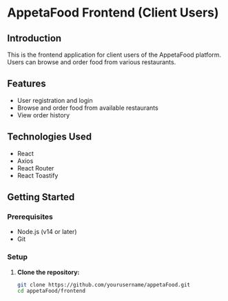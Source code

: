 # AppetaFood Frontend (Client Users)

## Introduction

This is the frontend application for client users of the AppetaFood platform. Users can browse and order food from various restaurants.

## Features

- User registration and login
- Browse and order food from available restaurants
- View order history

## Technologies Used

- React
- Axios
- React Router
- React Toastify

## Getting Started

### Prerequisites

- Node.js (v14 or later)
- Git

### Setup

1. **Clone the repository:**
   ```bash
   git clone https://github.com/yourusername/appetaFood.git
   cd appetaFood/frontend

